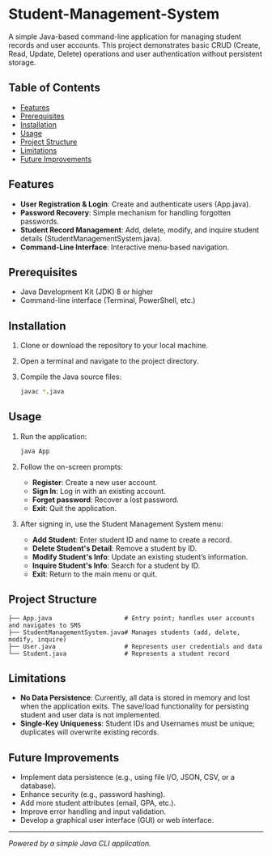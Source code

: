 # Student-Management-System

A simple Java-based command-line application for managing student records and user accounts. This project demonstrates basic CRUD (Create, Read, Update, Delete) operations and user authentication without persistent storage.

## Table of Contents

* [Features](#features)
* [Prerequisites](#prerequisites)
* [Installation](#installation)
* [Usage](#usage)
* [Project Structure](#project-structure)
* [Limitations](#limitations)
* [Future Improvements](#future-improvements)

## Features

* **User Registration & Login**: Create and authenticate users (App.java).
* **Password Recovery**: Simple mechanism for handling forgotten passwords.
* **Student Record Management**: Add, delete, modify, and inquire student details (StudentManagementSystem.java).
* **Command-Line Interface**: Interactive menu-based navigation.

## Prerequisites

* Java Development Kit (JDK) 8 or higher
* Command-line interface (Terminal, PowerShell, etc.)

## Installation

1. Clone or download the repository to your local machine.
2. Open a terminal and navigate to the project directory.
3. Compile the Java source files:

   ```bash
   javac *.java
   ```

## Usage

1. Run the application:

   ```bash
   java App
   ```

2. Follow the on-screen prompts:

   * **Register**: Create a new user account.
   * **Sign In**: Log in with an existing account.
   * **Forget password**: Recover a lost password.
   * **Exit**: Quit the application.

3. After signing in, use the Student Management System menu:

   * **Add Student**: Enter student ID and name to create a record.
   * **Delete Student's Detail**: Remove a student by ID.
   * **Modify Student's Info**: Update an existing student’s information.
   * **Inquire Student's Info**: Search for a student by ID.
   * **Exit**: Return to the main menu or quit.

## Project Structure

```
├── App.java                    # Entry point; handles user accounts and navigates to SMS
├── StudentManagementSystem.java# Manages students (add, delete, modify, inquire)
├── User.java                   # Represents user credentials and data
└── Student.java                # Represents a student record
```

## Limitations

* **No Data Persistence**: Currently, all data is stored in memory and lost when the application exits. The save/load functionality for persisting student and user data is not implemented.
* **Single-Key Uniqueness**: Student IDs and Usernames must be unique; duplicates will overwrite existing records.

## Future Improvements

* Implement data persistence (e.g., using file I/O, JSON, CSV, or a database).
* Enhance security (e.g., password hashing).
* Add more student attributes (email, GPA, etc.).
* Improve error handling and input validation.
* Develop a graphical user interface (GUI) or web interface.

---

*Powered by a simple Java CLI application.*
